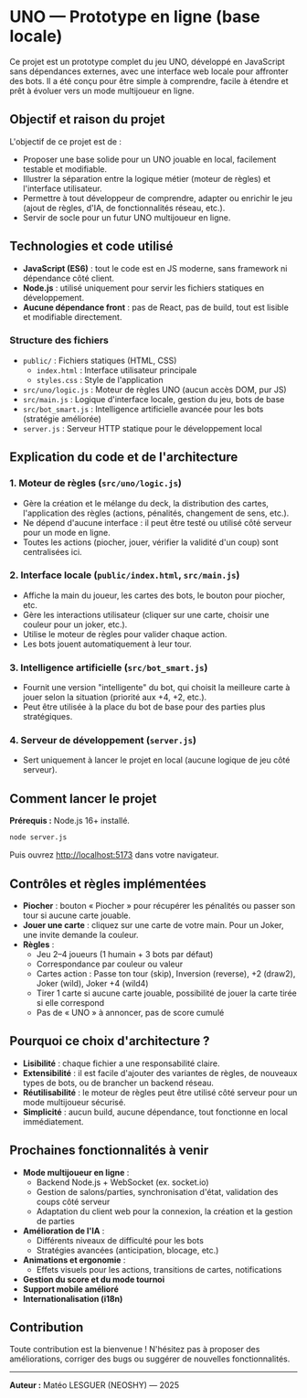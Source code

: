 # UNO — Prototype en ligne (base locale)

Ce projet est un prototype complet du jeu UNO, développé en JavaScript sans dépendances externes, avec une interface web locale pour affronter des bots. Il a été conçu pour être simple à comprendre, facile à étendre et prêt à évoluer vers un mode multijoueur en ligne.

## Objectif et raison du projet

L'objectif de ce projet est de :
- Proposer une base solide pour un UNO jouable en local, facilement testable et modifiable.
- Illustrer la séparation entre la logique métier (moteur de règles) et l'interface utilisateur.
- Permettre à tout développeur de comprendre, adapter ou enrichir le jeu (ajout de règles, d'IA, de fonctionnalités réseau, etc.).
- Servir de socle pour un futur UNO multijoueur en ligne.

## Technologies et code utilisé

- **JavaScript (ES6)** : tout le code est en JS moderne, sans framework ni dépendance côté client.
- **Node.js** : utilisé uniquement pour servir les fichiers statiques en développement.
- **Aucune dépendance front** : pas de React, pas de build, tout est lisible et modifiable directement.

### Structure des fichiers

- `public/` : Fichiers statiques (HTML, CSS)
  - `index.html` : Interface utilisateur principale
  - `styles.css` : Style de l'application
- `src/uno/logic.js` : Moteur de règles UNO (aucun accès DOM, pur JS)
- `src/main.js` : Logique d'interface locale, gestion du jeu, bots de base
- `src/bot_smart.js` : Intelligence artificielle avancée pour les bots (stratégie améliorée)
- `server.js` : Serveur HTTP statique pour le développement local

## Explication du code et de l'architecture

### 1. Moteur de règles (`src/uno/logic.js`)
- Gère la création et le mélange du deck, la distribution des cartes, l'application des règles (actions, pénalités, changement de sens, etc.).
- Ne dépend d'aucune interface : il peut être testé ou utilisé côté serveur pour un mode en ligne.
- Toutes les actions (piocher, jouer, vérifier la validité d'un coup) sont centralisées ici.

### 2. Interface locale (`public/index.html`, `src/main.js`)
- Affiche la main du joueur, les cartes des bots, le bouton pour piocher, etc.
- Gère les interactions utilisateur (cliquer sur une carte, choisir une couleur pour un joker, etc.).
- Utilise le moteur de règles pour valider chaque action.
- Les bots jouent automatiquement à leur tour.

### 3. Intelligence artificielle (`src/bot_smart.js`)
- Fournit une version "intelligente" du bot, qui choisit la meilleure carte à jouer selon la situation (priorité aux +4, +2, etc.).
- Peut être utilisée à la place du bot de base pour des parties plus stratégiques.

### 4. Serveur de développement (`server.js`)
- Sert uniquement à lancer le projet en local (aucune logique de jeu côté serveur).

## Comment lancer le projet

**Prérequis :** Node.js 16+ installé.

```bash
node server.js
```

Puis ouvrez [http://localhost:5173](http://localhost:5173) dans votre navigateur.

## Contrôles et règles implémentées

- **Piocher** : bouton « Piocher » pour récupérer les pénalités ou passer son tour si aucune carte jouable.
- **Jouer une carte** : cliquez sur une carte de votre main. Pour un Joker, une invite demande la couleur.
- **Règles** :
  - Jeu 2–4 joueurs (1 humain + 3 bots par défaut)
  - Correspondance par couleur ou valeur
  - Cartes action : Passe ton tour (skip), Inversion (reverse), +2 (draw2), Joker (wild), Joker +4 (wild4)
  - Tirer 1 carte si aucune carte jouable, possibilité de jouer la carte tirée si elle correspond
  - Pas de « UNO » à annoncer, pas de score cumulé

## Pourquoi ce choix d'architecture ?

- **Lisibilité** : chaque fichier a une responsabilité claire.
- **Extensibilité** : il est facile d'ajouter des variantes de règles, de nouveaux types de bots, ou de brancher un backend réseau.
- **Réutilisabilité** : le moteur de règles peut être utilisé côté serveur pour un mode multijoueur sécurisé.
- **Simplicité** : aucun build, aucune dépendance, tout fonctionne en local immédiatement.

## Prochaines fonctionnalités à venir

- **Mode multijoueur en ligne** :
  - Backend Node.js + WebSocket (ex. socket.io)
  - Gestion de salons/parties, synchronisation d'état, validation des coups côté serveur
  - Adaptation du client web pour la connexion, la création et la gestion de parties
- **Amélioration de l'IA** :
  - Différents niveaux de difficulté pour les bots
  - Stratégies avancées (anticipation, blocage, etc.)
- **Animations et ergonomie** :
  - Effets visuels pour les actions, transitions de cartes, notifications
- **Gestion du score et du mode tournoi**
- **Support mobile amélioré**
- **Internationalisation (i18n)**

## Contribution

Toute contribution est la bienvenue ! N'hésitez pas à proposer des améliorations, corriger des bugs ou suggérer de nouvelles fonctionnalités.

---

**Auteur :** Matéo LESGUER (NEOSHY) — 2025

